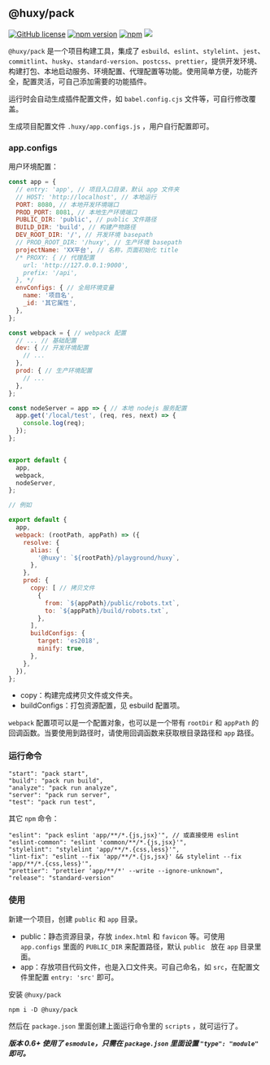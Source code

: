 ## @huxy/pack

[![GitHub license](https://img.shields.io/badge/license-MIT-blue.svg)](https://github.com/ahyiru/pack/blob/develop/LICENSE)
[![npm version](https://img.shields.io/npm/v/@huxy/pack.svg)](https://www.npmjs.com/package/@huxy/pack)
[![npm](https://img.shields.io/npm/dt/@huxy/pack)](https://www.npmjs.com/package/@huxy/pack)
[![](https://img.shields.io/badge/blog-ihuxy-blue.svg)](http://ihuxy.com/)

`@huxy/pack` 是一个项目构建工具，集成了 `esbuild`、`eslint`、`stylelint`、`jest`、`commitlint`、`husky`、`standard-version`、`postcss`、`prettier`，提供开发环境、构建打包、本地启动服务、环境配置、代理配置等功能。使用简单方便，功能齐全，配置灵活，可自己添加需要的功能插件。

运行时会自动生成插件配置文件，如 `babel.config.cjs` 文件等，可自行修改覆盖。

生成项目配置文件 `.huxy/app.configs.js` ，用户自行配置即可。

### app.configs

用户环境配置：

```javascript
const app = {
  // entry: 'app', // 项目入口目录，默认 app 文件夹
  // HOST: 'http://localhost', // 本地运行
  PORT: 8080, // 本地开发环境端口
  PROD_PORT: 8081, // 本地生产环境端口
  PUBLIC_DIR: 'public', // public 文件路径
  BUILD_DIR: 'build', // 构建产物路径
  DEV_ROOT_DIR: '/', // 开发环境 basepath
  // PROD_ROOT_DIR: '/huxy', // 生产环境 basepath
  projectName: 'XX平台', // 名称，页面初始化 title
  /* PROXY: { // 代理配置
    url: 'http://127.0.0.1:9000',
    prefix: '/api',
  }, */
  envConfigs: { // 全局环境变量
    name: '项目名',
    _id: '其它属性',
  },
};

const webpack = { // webpack 配置
  // ... // 基础配置
  dev: { // 开发环境配置
    // ...
  },
  prod: { // 生产环境配置
    // ...
  },
};

const nodeServer = app => { // 本地 nodejs 服务配置
  app.get('/local/test', (req, res, next) => {
    console.log(req);
  });
};


export default {
  app,
  webpack,
  nodeServer,
};

// 例如

export default {
  app,
  webpack: (rootPath, appPath) => ({
    resolve: {
      alias: {
        '@huxy': `${rootPath}/playground/huxy`,
      },
    },
    prod: {
      copy: [ // 拷贝文件
        {
          from: `${appPath}/public/robots.txt`,
          to: `${appPath}/build/robots.txt`,
        },
      ],
      buildConfigs: {
        target: 'es2018',
        minify: true,
      },
    },
  }),
};
```

- copy：构建完成拷贝文件或文件夹。
- buildConfigs：打包资源配置，见 esbuild 配置项。

`webpack` 配置项可以是一个配置对象，也可以是一个带有 `rootDir` 和 `appPath` 的回调函数。当要使用到路径时，请使用回调函数来获取根目录路径和 `app` 路径。

### 运行命令

```
"start": "pack start",
"build": "pack run build",
"analyze": "pack run analyze",
"server": "pack run server",
"test": "pack run test",
```

其它 `npm` 命令：

```
"eslint": "pack eslint 'app/**/*.{js,jsx}'", // 或直接使用 eslint
"eslint-common": "eslint 'common/**/*.{js,jsx}'",
"stylelint": "stylelint 'app/**/*.{css,less}'",
"lint-fix": "eslint --fix 'app/**/*.{js,jsx}' && stylelint --fix 'app/**/*.{css,less}'",
"prettier": "prettier 'app/**/*' --write --ignore-unknown",
"release": "standard-version"
```

### 使用

新建一个项目，创建 `public` 和 `app` 目录。

- public：静态资源目录，存放 `index.html` 和 `favicon` 等。可使用 `app.configs` 里面的 `PUBLIC_DIR` 来配置路径，默认 `public ` 放在 `app` 目录里面。
- app：存放项目代码文件，也是入口文件夹。可自己命名，如 `src`，在配置文件里配置 `entry: 'src'` 即可。

安装 `@huxy/pack`

```
npm i -D @huxy/pack
```

然后在 `package.json` 里面创建上面运行命令里的 `scripts` ，就可运行了。

***版本 0.6+ 使用了 `esmodule`，只需在 `package.json` 里面设置 `"type": "module"` 即可。***